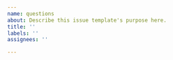 ```yaml
---
name: questions
about: Describe this issue template's purpose here.
title: ''
labels: ''
assignees: ''

---
```



